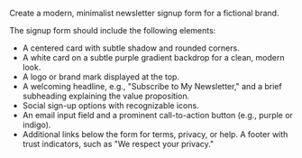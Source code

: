 Create a modern, minimalist newsletter signup form for a fictional brand.

The signup form should include the following elements:

- A centered card with subtle shadow and rounded corners.
- A white card on a subtle purple gradient backdrop for a clean, modern look.
- A logo or brand mark displayed at the top.
- A welcoming headline, e.g., "Subscribe to My Newsletter," and a brief subheading explaining the value proposition.
- Social sign-up options with recognizable icons.
- An email input field and a prominent call-to-action button (e.g., purple or indigo).
- Additional links below the form for terms, privacy, or help.
A footer with trust indicators, such as "We respect your privacy."